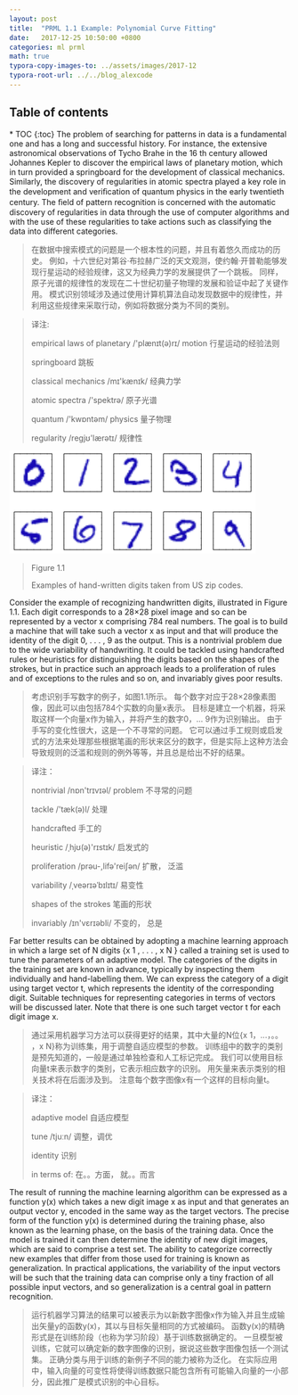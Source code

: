 ```yaml
---
layout: post
title:  "PRML 1.1 Example: Polynomial Curve Fitting"
date:   2017-12-25 10:50:00 +0800
categories: ml prml
math: true
typora-copy-images-to: ../assets/images/2017-12
typora-root-url: ../../blog_alexcode
---
```

<h2>Table of contents</h2>
* TOC
{:toc}
The problem of searching for patterns in data is a fundamental one and has a long and successful history. For instance, the extensive astronomical observations of Tycho Brahe in the 16 th century allowed Johannes Kepler to discover the empirical laws of planetary motion, which in turn provided a springboard for the development of classical mechanics. Similarly, the discovery of regularities in atomic spectra played a key role in the development and veriﬁcation of quantum physics in the early twentieth century. The ﬁeld of pattern recognition is concerned with the automatic discovery of regularities in data through the use of computer algorithms and with the use of these regularities to take actions such as classifying the data into different categories.



> 在数据中搜索模式的问题是一个根本性的问题，并且有着悠久而成功的历史。 例如，十六世纪对第谷·布拉赫广泛的天文观测，使约翰·开普勒能够发现行星运动的经验规律，这又为经典力学的发展提供了一个跳板。 同样，原子光谱的规律性的发现在二十世纪初量子物理的发展和验证中起了关键作用。 模式识别领域涉及通过使用计算机算法自动发现数据中的规律性，并利用这些规律来采取行动，例如将数据分类为不同的类别。

> 译注:
>
> empirical laws of planetary /'plænɪt(ə)rɪ/ motion 行星运动的经验法则
>
> springboard 跳板
>
> classical mechanics /mɪ'kænɪk/  经典力学
>
> atomic spectra /'spektrə/ 原子光谱 
>
> quantum /'kwɒntəm/  physics 量子物理
>
> regularity /reɡjʊ'lærətɪ/ 规律性



![Figure 1.1](/assets/images/2017-12/7E4F1634-4EDE-4158-8711-692BA90A68EB.png)

> Figure 1.1
>
> Examples of hand-written digits taken from US zip codes.



Consider the example of recognizing handwritten digits, illustrated in Figure 1.1. 
 Each digit corresponds to a 28×28 pixel image and so can be represented by a vector x comprising 784 real numbers. The goal is to build a machine that will take such a vector x as input and that will produce the identity of the digit 0, . . . , 9 as the output. This is a nontrivial problem due to the wide variability of handwriting. It could be tackled using handcrafted rules or heuristics for distinguishing the digits based on the shapes of the strokes, but in practice such an approach leads to a proliferation of rules and of exceptions to the rules and so on, and invariably gives poor results.

> 考虑识别手写数字的例子，如图1.1所示。 每个数字对应于28×28像素图像，因此可以由包括784个实数的向量x表示。 目标是建立一个机器，将采取这样一个向量x作为输入，并将产生的数字0，... 9作为识别输出。 由于手写的变化性很大，这是一个不寻常的问题。 它可以通过手工规则或启发式的方法来处理那些根据笔画的形状来区分的数字，但是实际上这种方法会导致规则的泛滥和规则的例外等等，并且总是给出不好的结果。

> 译注：
>
> nontrivial  /nɒn'trɪvɪəl/  problem 不寻常的问题
>
> tackle /'tæk(ə)l/ 处理
>
> handcrafted 手工的
>
> heuristic /ˌhjʊ(ə)'rɪstɪk/ 启发式的
>
> proliferation /prəu-,lifə'reiʃən/ 扩散， 泛滥
>
> variability /ˌveərɪəˈbɪlɪtɪ/  易变性
>
> shapes of the strokes 笔画的形状
>
> invariably  /ɪn'vɛrɪəbli/ 不变的， 总是



Far better results can be obtained by adopting a machine learning approach in which a large set of N digits {x 1 , . . . , x N } called a training set is used to tune the parameters of an adaptive model. The categories of the digits in the training set are known in advance, typically by inspecting them individually and hand-labelling them. We can express the category of a digit using target vector t, which represents the identity of the corresponding digit. Suitable techniques for representing categories in terms of vectors will be discussed later. Note that there is one such target vector t for each digit image x.

> 通过采用机器学习方法可以获得更好的结果，其中大量的N位{x 1，...，。。 ，x N}称为训练集，用于调整自适应模型的参数。 训练组中的数字的类别是预先知道的，一般是通过单独检查和人工标记完成。 我们可以使用目标向量t来表示数字的类别，它表示相应数字的识别。 用矢量来表示类别的相关技术将在后面涉及到。 注意每个数字图像x有一个这样的目标向量t。

> 译注：
>
> adaptive model 自适应模型
>
> tune /tjuːn/ 调整，调优
>
> identity 识别
>
> in terms of: 在。。方面， 就。。而言



The result of running the machine learning algorithm can be expressed as a function y(x) which takes a new digit image x as input and that generates an output vector y, encoded in the same way as the target vectors.   The precise form of the function y(x) is determined during the training phase, also known as the learning phase, on the basis of the training data. Once the model is trained it can then determine the identity of new digit images, which are said to comprise a test set. The ability to categorize correctly new examples that differ from those used for training is known as generalization. In practical applications, the variability of the input vectors will be such that the training data can comprise only a tiny fraction of all possible input vectors, and so generalization is a central goal in pattern recognition.

> 运行机器学习算法的结果可以被表示为以新数字图像x作为输入并且生成输出矢量y的函数y(x)，其以与目标矢量相同的方式被编码。 函数y(x)的精确形式是在训练阶段（也称为学习阶段）基于训练数据确定的。 一旦模型被训练，它就可以确定新的数字图像的识别，据说这些数字图像包括一个测试集。 正确分类与用于训练的新例子不同的能力被称为泛化。 在实际应用中，输入向量的可变性将使得训练数据只能包含所有可能输入向量的一小部分，因此推广是模式识别的中心目标。